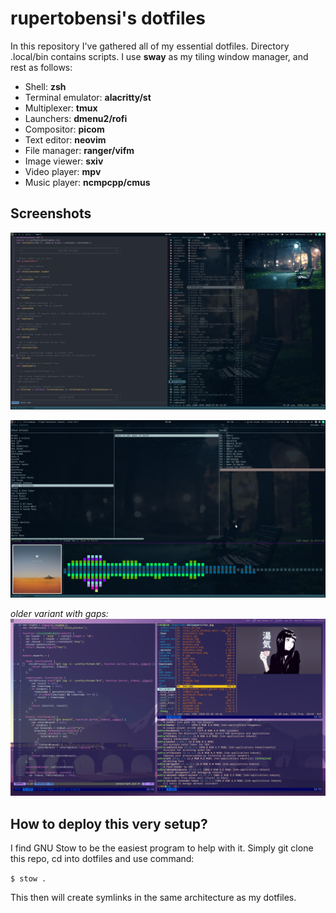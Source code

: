 rupertobensi's dotfiles
=======================

In this repository I've gathered all of my essential dotfiles. Directory .local/bin contains scripts.
I use **sway** as my tiling window manager, and rest as follows:

* Shell: **zsh**
* Terminal emulator: **alacritty/st**
* Multiplexer: **tmux**
* Launchers: **dmenu2/rofi**
* Compositor: **picom**
* Text editor: **neovim**
* File manager: **ranger/vifm**
* Image viewer: **sxiv**
* Video player: **mpv**
* Music player: **ncmpcpp/cmus**

## Screenshots

![current setup](desktop.png)

![+1](desktop2.png)

*older variant with gaps:*
![++](desktop3.png)

How to deploy this very setup?
------------------------------

I find GNU Stow to be the easiest program to help with it. Simply git clone this repo, cd into dotfiles and use command:

`$ stow .`

This then will create symlinks in the same architecture as my dotfiles.

[1]: https://github.com/sorin-ionescu/prezto
[2]: https://www.gnu.org/software/stow/
